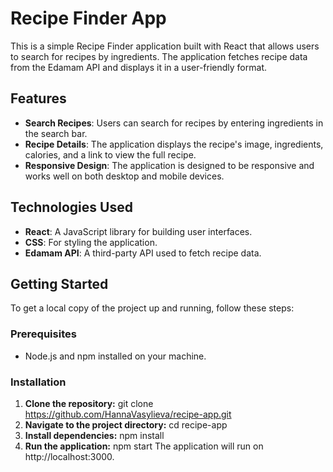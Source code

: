 # Recipe Finder App

This is a simple Recipe Finder application built with React that allows users to search for recipes by ingredients. The application fetches recipe data from the Edamam API and displays it in a user-friendly format.

## Features

- **Search Recipes**: Users can search for recipes by entering ingredients in the search bar.
- **Recipe Details**: The application displays the recipe's image, ingredients, calories, and a link to view the full recipe.
- **Responsive Design**: The application is designed to be responsive and works well on both desktop and mobile devices.

## Technologies Used

- **React**: A JavaScript library for building user interfaces.
- **CSS**: For styling the application.
- **Edamam API**: A third-party API used to fetch recipe data.

## Getting Started

To get a local copy of the project up and running, follow these steps:

### Prerequisites

- Node.js and npm installed on your machine.

### Installation

1. **Clone the repository:**
git clone https://github.com/HannaVasylieva/recipe-app.git
2. **Navigate to the project directory:**
cd recipe-app
3. **Install dependencies:**
npm install
4. **Run the application:**
npm start
The application will run on http://localhost:3000.